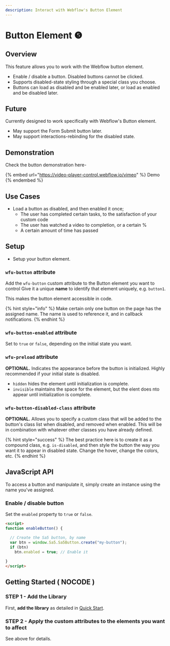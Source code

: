 ```yaml
---
description: Interact with Webflow's Button Element
---
```


# Button Element ❺

## Overview <a href="#display-captions-in-webflows-lightboxes" id="display-captions-in-webflows-lightboxes"></a>

This feature allows you to work with the Webflow button element.

* Enable / disable a button. Disabled buttons cannot be clicked.&#x20;
* Supports disabled-state styling through a special class you choose.&#x20;
* Buttons can load as disabled and be enabled later, or load as enabled and be disabled later.&#x20;

## Future

Currently designed to work specifically with Webflow's Button element.

* May support the Form Submit button later.&#x20;
* May support interactions-rebinding for the disabled state.&#x20;

## Demonstration

Check the button demonstration here-&#x20;

{% embed url="https://video-player-control.webflow.io/vimeo" %}
Demo
{% endembed %}

## Use Cases <a href="#usage-notes" id="usage-notes"></a>

* Load a button as disabled, and then enabled it once;
  * The user has completed certain tasks, to the satisfaction of your custom code
  * The user has watched a video to completion, or a certain %
  * A certain amount of time has passed

## Setup <a href="#prepare-your-collection-list" id="prepare-your-collection-list"></a>

* Setup your button element.

### `wfu-button` attribute <a href="#wfu-lightbox-captions-attribute" id="wfu-lightbox-captions-attribute"></a>

Add the `wfu-button` custom attribute to the Button element you want to control Give it a unique **name** to identify that element uniquely, e.g. `button1`.&#x20;

This makes the button element accessible in code.

{% hint style="info" %}
Make certain only one button on the page has the assigned name. The name is used to reference it, and in callback notifications.&#x20;
{% endhint %}

### `wfu-button-enabled` attribute <a href="#wfu-lightbox-captions-attribute" id="wfu-lightbox-captions-attribute"></a>

Set to `true` or `false`, depending on the initial state you want.&#x20;

### `wfu-preload` attribute

**OPTIONAL.** Indicates the appearance before the button is initialized. Highly recommended if your initial state is disabled.&#x20;

* `hidden` hides the element until initialization is complete.&#x20;
* `invisible` maintains the space for the element, but the elent does nto appear until initialization is complete.

### `wfu-button-disabled-class` attribute

**OPTIONAL.** Allows you to specify a custom class that will be added to the button's class list when disabled, and removed when enabled. This will be in combination with whatever other classes you have already defined.

{% hint style="success" %}
The best practice here is to create it as a compound class, e.g. `is-disabled`, and then style the button the way you want it to appear in disabled state. Change the hover, change the colors, etc.
{% endhint %}

## JavaScript API

To access a button and manipulate it, simply create an instance using the name you've assigned.&#x20;

### Enable / disable button

Set the `enabled` property to `true` or `false`.&#x20;

```html
<script>
function enableButton() {

  // Create the Sa5 button, by name
  var btn = window.Sa5.Sa5Button.create("my-button");
  if (btn)
    btn.enabled = true; // Enable it 
  
}
</script>
```

## Getting Started ( NOCODE ) <a href="#getting-started-nocode" id="getting-started-nocode"></a>

### STEP 1 - Add the Library <a href="#step-1---add-the-library" id="step-1---add-the-library"></a>

First, **add the library** as detailed in [Quick Start](quick-start-or-sa5-elements.md).

### STEP 2 - Apply the custom attributes to the elements you want to affect <a href="#step-2---apply-the-custom-attributes-to-the-elements-you-want-to-affect" id="step-2---apply-the-custom-attributes-to-the-elements-you-want-to-affect"></a>

See above for details.





